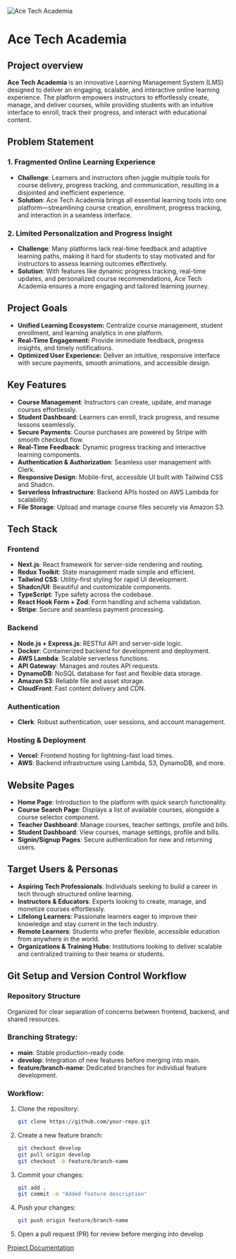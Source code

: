 ![Ace Tech Academia](https://github.com/user-attachments/assets/dffd9006-ce6a-4f17-b1a1-08541b1aa5d7)

# Ace Tech Academia

## Project overview
**Ace Tech Academia** is an innovative Learning Management System (LMS) designed to deliver an engaging, scalable, and interactive online learning experience. The platform empowers instructors to effortlessly create, manage, and deliver courses, while providing students with an intuitive interface to enroll, track their progress, and interact with educational content.

## Problem Statement

### 1. Fragmented Online Learning Experience
- **Challenge**: Learners and instructors often juggle multiple tools for course delivery, progress tracking, and communication, resulting in a disjointed and inefficient experience.
- **Solution**: Ace Tech Academia brings all essential learning tools into one platform—streamlining course creation, enrollment, progress tracking, and interaction in a seamless interface.

### 2. Limited Personalization and Progress Insight
- **Challenge**: Many platforms lack real-time feedback and adaptive learning paths, making it hard for students to stay motivated and for instructors to assess learning outcomes effectively.
- **Solution**: With features like dynamic progress tracking, real-time updates, and personalized course recommendations, Ace Tech Academia ensures a more engaging and tailored learning journey.

## Project Goals 
- **Unified Learning Ecosystem:** Centralize course management, student enrollment, and learning analytics in one platform.
- **Real-Time Engagement:** Provide immediate feedback, progress insights, and timely notifications.
- **Optimized User Experience:** Deliver an intuitive, responsive interface with secure payments, smooth animations, and accessible design.

## Key Features 
- **Course Management**: Instructors can create, update, and manage courses effortlessly.
- **Student Dashboard**: Learners can enroll, track progress, and resume lessons seamlessly.
- **Secure Payments**: Course purchases are powered by Stripe with smooth checkout flow.
- **Real-Time Feedback**: Dynamic progress tracking and interactive learning components.
- **Authentication & Authorization**: Seamless user management with Clerk.
- **Responsive Design**: Mobile-first, accessible UI built with Tailwind CSS and Shadcn.
- **Serverless Infrastructure**: Backend APIs hosted on AWS Lambda for scalability.
- **File Storage**: Upload and manage course files securely via Amazon S3.

## Tech Stack 
### Frontend 
- **Next.js**: React framework for server-side rendering and routing.
- **Redux Toolkit**: State management made simple and efficient.
- **Tailwind CSS**: Utility-first styling for rapid UI development.
- **Shadcn/UI**: Beautiful and customizable components.
- **TypeScript**: Type safety across the codebase.
- **React Hook Form + Zod**: Form handling and schema validation.
- **Stripe**: Secure and seamless payment processing.

### Backend 
- **Node.js + Express.js**: RESTful API and server-side logic.
- **Docker**: Containerized backend for development and deployment.
- **AWS Lambda**: Scalable serverless functions.
- **API Gateway**: Manages and routes API requests.
- **DynamoDB**: NoSQL database for fast and flexible data storage.
- **Amazon S3**: Reliable file and asset storage.
- **CloudFront**: Fast content delivery and CDN.

### Authentication 
- **Clerk**: Robust authentication, user sessions, and account management.

### Hosting & Deployment
- **Vercel**: Frontend hosting for lightning-fast load times.
- **AWS**: Backend infrastructure using Lambda, S3, DynamoDB, and more.

## Website Pages
- **Home Page**: Introduction to the platform with quick search functionality.
- **Course Search Page**: Displays a list of available courses, alongside a course selector component.
- **Teacher Dashboard**: Manage courses, teacher settings, profile and bills.
- **Student Dashboard**: View courses, manage settings, profile and bills.
- **Signin/Signup Pages**: Secure authentication for new and returning users.

## Target Users & Personas 
- **Aspiring Tech Professionals**: Individuals seeking to build a career in tech through structured online learning.
- **Instructors & Educators**: Experts looking to create, manage, and monetize courses effortlessly.
- **Lifelong Learners**: Passionate learners eager to improve their knowledge and stay current in the tech industry.
- **Remote Learners**: Students who prefer flexible, accessible education from anywhere in the world.
- **Organizations & Training Hubs**: Institutions looking to deliver scalable and centralized training to their teams or students.

## Git Setup and Version Control Workflow
### Repository Structure
Organized for clear separation of concerns between frontend, backend, and shared resources.

### Branching Strategy:
- **main**: Stable production-ready code.
- **develop**: Integration of new features before merging into main.
- **feature/branch-name**: Dedicated branches for individual feature development.

### Workflow:
1. Clone the repository:
   ```bash
   git clone https://github.com/your-repo.git
2. Create a new feature branch:
   ```bash
   git checkout develop
   git pull origin develop
   git checkout -b feature/branch-name
3. Commit your changes:
   ```bash
   git add .
   git commit -m "Added feature description"
4. Push your changes:
   ```bash
   git push origin feature/branch-name
5. Open a pull request (PR) for review before merging into develop

[Project Documentation](https://docs.google.com/document/d/1O82YTVqZ-_SUhHJcMBG5jeNwFkb9wCF6QOkoGKuQyy4/edit?usp=sharing)
